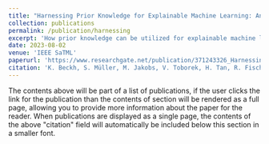 ```yaml
---
title: "Harnessing Prior Knowledge for Explainable Machine Learning: An Overview"
collection: publications
permalink: /publication/harnessing
excerpt: 'How prior knowledge can be utilized for explainable machine learning'
date: 2023-08-02
venue: 'IEEE SaTML'
paperurl: 'https://www.researchgate.net/publication/371243326_Harnessing_Prior_Knowledge_for_Explainable_Machine_Learning_An_Overview'
citation: 'K. Beckh, S. Müller, M. Jakobs, V. Toborek, H. Tan, R. Fischer, P. Welke, S. Houben, L. von Rueden.  "Harnessing Prior Knowledge for Explainable Machine Learning: An Overview," 2023 IEEE Conference on Secure and Trustworthy Machine Learning (SaTML), Raleigh, NC, USA, 2023, pp. 450-463'
---
```


The contents above will be part of a list of publications, if the user clicks the link for the publication than the contents of section will be rendered as a full page, allowing you to provide more information about the paper for the reader. When publications are displayed as a single page, the contents of the above "citation" field will automatically be included below this section in a smaller font.
